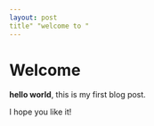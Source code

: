 ```yaml
---
layout: post
title" "welcome to "
---
```


# Welcome

**hello world**, this is my first blog post.

I hope you like it!
